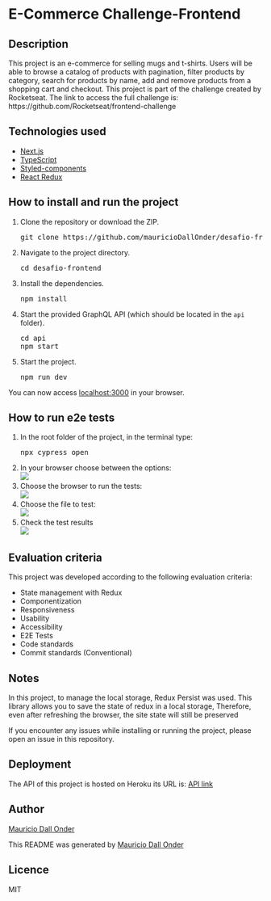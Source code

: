 <h1>E-Commerce Challenge-Frontend</h1>

<h2>Description</h2>

<p>This project is an e-commerce for selling mugs and t-shirts. Users will be able to browse a catalog of products with pagination, filter products by category, search for products by name, add and remove products from a shopping cart and checkout. This project is part of the challenge created by Rocketseat. The link to access the full challenge is: https://github.com/Rocketseat/frontend-challenge</p>

<h2>Technologies used</h2>

<ul>
  <li><a href="https://nextjs.org/">Next.js</a></li>
  <li><a href="https://www.typescriptlang.org/">TypeScript</a></li>
  <li><a href="https://styled-components.com/">Styled-components</a></li>
  <li><a href="https://react-redux.js.org/">React Redux</a></li>
</ul>

<h2>How to install and run the project</h2>

<ol>
  <li>Clone the repository or download the ZIP.<br><pre>git clone https://github.com/mauricioDallOnder/desafio-frontend.git</pre></li>
  <li>Navigate to the project directory.<br><pre>cd desafio-frontend</pre></li>
  <li>Install the dependencies.<br><pre>npm install</pre></li>
  <li>Start the provided GraphQL API (which should be located in the <code>api</code> folder).<br><pre>cd api<br>npm start</pre></li>
  <li>Start the project.<br><pre>npm run dev</pre></li>
</ol>

<p>You can now access <a href="http://localhost:3000">localhost:3000</a> in your browser.</p>

<h2>How to run e2e tests</h2>

<ol>
  <li>In the root folder of the project, in the terminal type:<br><pre>npx cypress open</pre></li>
  <li>In your browser choose between the options:<br><img src="https://firebasestorage.googleapis.com/v0/b/geradorimagens-27342.appspot.com/o/Screenshot%202023-06-26%20at%2018.44.17.png?alt=media&token=9c1bb06a-2a39-4a12-9ca0-af597de288c0"/></li>
  <li>Choose the browser to run the tests:<br><img src="https://firebasestorage.googleapis.com/v0/b/geradorimagens-27342.appspot.com/o/Screenshot%202023-06-26%20at%2018.44.34.png?alt=media&token=c75f1a0e-b454-4487-92af-f924a8d1cf78"/></li>
  <li>Choose the file to test:<br> <img src="https://firebasestorage.googleapis.com/v0/b/geradorimagens-27342.appspot.com/o/Screenshot%202023-06-26%20at%2018.45.54.png?alt=media&token=9a793c31-5b47-447f-bdfa-48e7d3f1cf8b"/> <br></li>
  <li>Check the test results<br><img src="https://firebasestorage.googleapis.com/v0/b/geradorimagens-27342.appspot.com/o/Screenshot%202023-06-26%20at%2018.46.38.png?alt=media&token=0ea753a9-5c1d-4614-921e-108634d0e54f"/></li>
</ol>



<h2>Evaluation criteria</h2>

<p>This project was developed according to the following evaluation criteria:</p>

<ul>
  <li>State management with Redux</li>
  <li>Componentization</li>
  <li>Responsiveness</li>
  <li>Usability</li>
  <li>Accessibility</li>
  <li>E2E Tests</li>
  <li>Code standards</li>
  <li>Commit standards (Conventional)</li>
</ul>

<h2>Notes</h2>

<p>In this project, to manage the local storage, Redux Persist was used. This library allows you to save the state of redux in a local storage, Therefore, even after refreshing the browser, the site state will still be preserved</p>

<p>If you encounter any issues while installing or running the project, please open an issue in this repository.</p>

<h2>Deployment</h2>

<p>The API of this project is hosted on Heroku its URL is: <a href="https://apiprodutos-a8b640cfd12e.herokuapp.com/graphql">API link</a></p>

<h2>Author</h2>

<p><a href="https://github.com/mauricioDallOnder">Mauricio Dall Onder</a></p>

<p>This README was generated by <a href="https://github.com/mauricioDallOnder">Mauricio Dall Onder</a></p>

<h2>Licence</h2>

<p>MIT</p>
